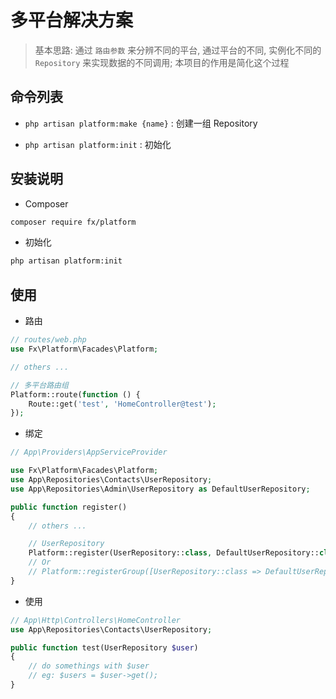 # 多平台解决方案

> 基本思路: 通过 `路由参数` 来分辨不同的平台, 通过平台的不同, 实例化不同的 `Repository` 来实现数据的不同调用;
> 本项目的作用是简化这个过程

## 命令列表

- `php artisan platform:make {name}` : 创建一组 Repository 

- `php artisan platform:init` : 初始化

## 安装说明

- Composer

```bash
composer require fx/platform
```

- 初始化

```bash
php artisan platform:init
```

## 使用

- 路由

```php
// routes/web.php
use Fx\Platform\Facades\Platform;

// others ...

// 多平台路由组
Platform::route(function () {
	Route::get('test', 'HomeController@test');
});

```

- 绑定

```php
// App\Providers\AppServiceProvider

use Fx\Platform\Facades\Platform;
use App\Repositories\Contacts\UserRepository;
use App\Repositories\Admin\UserRepository as DefaultUserRepository;

public function register() 
{
	// others ...

	// UserRepository
	Platform::register(UserRepository::class, DefaultUserRepository::class);
	// Or
	// Platform::registerGroup([UserRepository::class => DefaultUserRepository::class]);
}

```

- 使用

```php
// App\Http\Controllers\HomeController
use App\Repositories\Contacts\UserRepository;

public function test(UserRepository $user)
{
	// do somethings with $user
	// eg: $users = $user->get();
}
```
